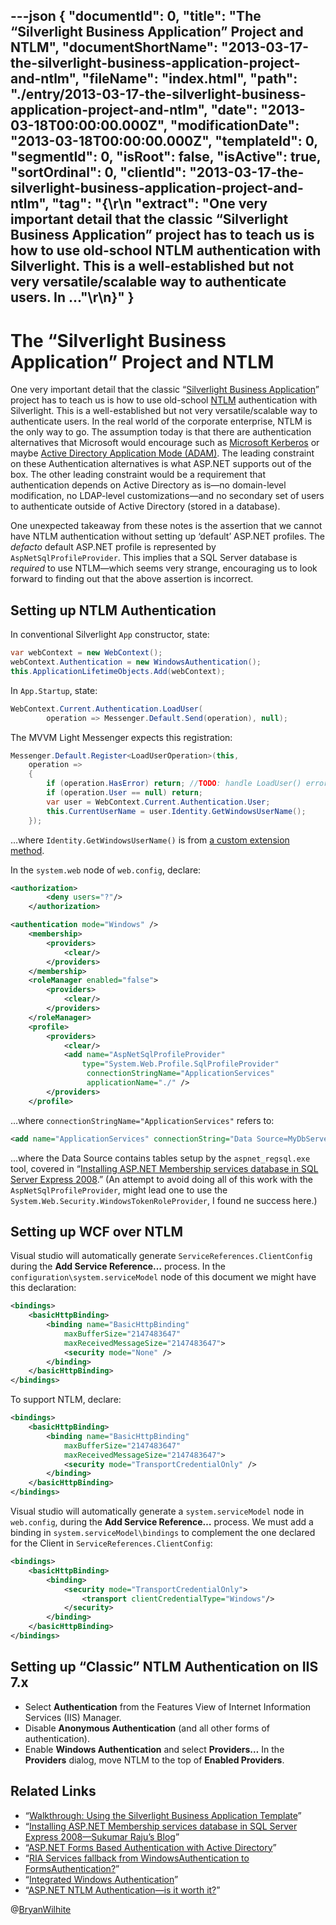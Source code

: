 ---json
{
  "documentId": 0,
  "title": "The “Silverlight Business Application” Project and NTLM",
  "documentShortName": "2013-03-17-the-silverlight-business-application-project-and-ntlm",
  "fileName": "index.html",
  "path": "./entry/2013-03-17-the-silverlight-business-application-project-and-ntlm",
  "date": "2013-03-18T00:00:00.000Z",
  "modificationDate": "2013-03-18T00:00:00.000Z",
  "templateId": 0,
  "segmentId": 0,
  "isRoot": false,
  "isActive": true,
  "sortOrdinal": 0,
  "clientId": "2013-03-17-the-silverlight-business-application-project-and-ntlm",
  "tag": "{\r\n  \"extract\": \"One very important detail that the classic “Silverlight Business Application” project has to teach us is how to use old-school NTLM authentication with Silverlight. This is a well-established but not very versatile/scalable way to authenticate users. In ...\"\r\n}"
}
---

# The “Silverlight Business Application” Project and NTLM

One very important detail that the classic “[Silverlight Business Application](http://msdn.microsoft.com/en-us/library/ee707360(v=vs.91).aspx)” project has to teach us is how to use old-school [NTLM](http://msdn.microsoft.com/en-us/library/windows/desktop/aa378749(v=vs.85).aspx) authentication with Silverlight. This is a well-established but not very versatile/scalable way to authenticate users. In the real world of the corporate enterprise, NTLM is the only way to go. The assumption today is that there are authentication alternatives that Microsoft would encourage such as [Microsoft Kerberos](http://msdn.microsoft.com/en-us/library/windows/desktop/aa378747(v=vs.85).aspx) or maybe [Active Directory Application Mode (ADAM)](http://msdn.microsoft.com/en-us/library/ff647400.aspx). The leading constraint on these Authentication alternatives is what ASP.NET supports out of the box. The other leading constraint would be a requirement that authentication depends on Active Directory as is—no domain-level modification, no LDAP-level customizations—and no secondary set of users to authenticate outside of Active Directory (stored in a database).

One unexpected takeaway from these notes is the assertion that we cannot have NTLM authentication without setting up ‘default’ ASP.NET profiles. The *defacto* default ASP.NET profile is represented by `AspNetSqlProfileProvider`. This implies that a SQL Server database is *required* to use NTLM—which seems very strange, encouraging us to look forward to finding out that the above assertion is incorrect.

## Setting up NTLM Authentication

In conventional Silverlight `App` constructor, state:

```c#
var webContext = new WebContext();
webContext.Authentication = new WindowsAuthentication();
this.ApplicationLifetimeObjects.Add(webContext);
```

In `App.Startup`, state:

```c#
WebContext.Current.Authentication.LoadUser(
        operation => Messenger.Default.Send(operation), null);
```

The MVVM Light Messenger expects this registration:

```c#
Messenger.Default.Register<LoadUserOperation>(this,
    operation =>
    {
        if (operation.HasError) return; //TODO: handle LoadUser() error.
        if (operation.User == null) return;
        var user = WebContext.Current.Authentication.User;
        this.CurrentUserName = user.Identity.GetWindowsUserName();
    });
```

…where `Identity.GetWindowsUserName()` is from [a custom extension method](http://pastebin.com/hmmEMmpg).

In the `system.web` node of `web.config`, declare:

```xml
<authorization>
        <deny users="?"/>
    </authorization>

<authentication mode="Windows" />
    <membership>
        <providers>
            <clear/>
        </providers>
    </membership>
    <roleManager enabled="false">
        <providers>
            <clear/>
        </providers>
    </roleManager>
    <profile>
        <providers>
            <clear/>
            <add name="AspNetSqlProfileProvider"
                type="System.Web.Profile.SqlProfileProvider"
                 connectionStringName="ApplicationServices"
                 applicationName="./" />
        </providers>
    </profile>
```

…where `connectionStringName="ApplicationServices"` refers to:

```xml
<add name="ApplicationServices" connectionString="Data Source=MyDbServer;Initial Catalog=MyDb;User ID=MyUser;Password=my!pwd;MultipleActiveResultSets=true" />
```

…where the Data Source contains tables setup by the `aspnet_regsql.exe` tool, covered in “[Installing ASP.NET Membership services database in SQL Server Express 2008](http://weblogs.asp.net/sukumarraju/archive/2009/10/02/installing-asp-net-membership-services-database-in-sql-server-expreess.aspx).” (An attempt to avoid doing all of this work with the `AspNetSqlProfileProvider`, might lead one to use the `System.Web.Security.WindowsTokenRoleProvider`, I found ne success here.)

## Setting up WCF over NTLM

Visual studio will automatically generate `ServiceReferences.ClientConfig` during the **Add Service Reference…** process. In the `configuration\system.serviceModel` node of this document we might have this declaration:

```xml
<bindings>
    <basicHttpBinding>
        <binding name="BasicHttpBinding"
            maxBufferSize="2147483647"
            maxReceivedMessageSize="2147483647">
            <security mode="None" />
        </binding>
    </basicHttpBinding>
</bindings>
```

To support NTLM, declare:

```xml
<bindings>
    <basicHttpBinding>
        <binding name="BasicHttpBinding"
            maxBufferSize="2147483647"
            maxReceivedMessageSize="2147483647">
            <security mode="TransportCredentialOnly" />
        </binding>
    </basicHttpBinding>
</bindings>
```

Visual studio will automatically generate a `system.serviceModel` node in `web.config`, during the **Add Service Reference…** process. We must add a binding in `system.serviceModel\bindings` to complement the one declared for the Client in `ServiceReferences.ClientConfig`:

```xml
<bindings>
    <basicHttpBinding>
        <binding>
            <security mode="TransportCredentialOnly">
                <transport clientCredentialType="Windows"/>
            </security>
        </binding>
    </basicHttpBinding>
</bindings>
```

## Setting up “Classic” NTLM Authentication on IIS 7.x

* Select **Authentication** from the Features View of Internet Information Services (IIS) Manager.
* Disable **Anonymous Authentication** (and all other forms of authentication).
* Enable **Windows Authentication** and select **Providers…** In the **Providers** dialog, move NTLM to the top of **Enabled Providers**.

## Related Links

* “[Walkthrough: Using the Silverlight Business Application Template](http://msdn.microsoft.com/en-us/library/ee707360(v=vs.91).aspx)”
* “[Installing ASP.NET Membership services database in SQL Server Express 2008—Sukumar Raju’s Blog](http://weblogs.asp.net/sukumarraju/archive/2009/10/02/installing-asp-net-membership-services-database-in-sql-server-expreess.aspx)”
* “[ASP.NET Forms Based Authentication with Active Directory](http://www.christowles.com/2011/04/aspnet-forms-based-authentication-with.html)”
* “[RIA Services fallback from WindowsAuthentication to FormsAuthentication?](http://social.msdn.microsoft.com/Forums/en-US/silverlightarchieve/thread/a565b6aa-e791-47f3-a472-223f379b7788/)”
* “[Integrated Windows Authentication](http://blogs.msdn.com/b/ieinternals/archive/2011/07/06/integrated-windows-authentication-kerberos-ntlm-http-400-error-for-16kb-authorization-header.aspx)”
* “[ASP.NET NTLM Authentication—is it worth it?](http://www.codinghorror.com/blog/2005/04/aspnet-ntlm-authentication---is-it-worth-it.html)”

@[BryanWilhite](https://twitter.com/BryanWilhite)
